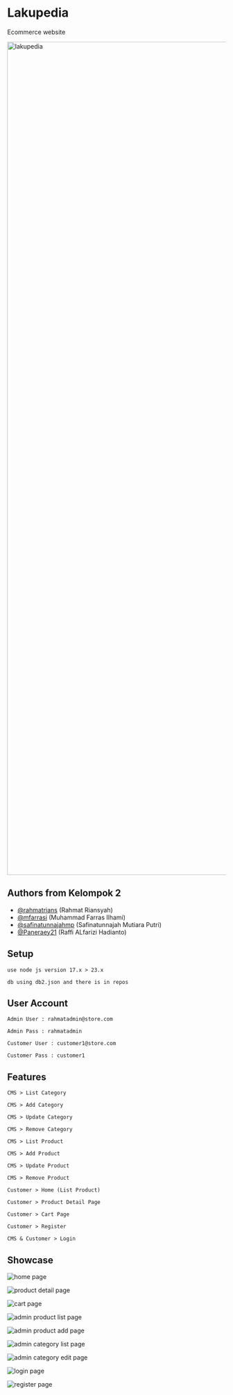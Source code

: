 
# Lakupedia

Ecommerce website

<img width="1920" alt="lakupedia" src="https://github.com/user-attachments/assets/5d1e5fcd-b72b-435d-a5ef-be59ba8a14b5" />



## Authors from Kelompok 2

- [@rahmatrians](https://github.com/rahmatrians) (Rahmat Riansyah)
- [@mfarrasi](https://github.com/mfarrasi) (Muhammad Farras Ilhami)
- [@safinatunnajahmp](https://github.com/safinatunnajahmp) (Safinatunnajah Mutiara Putri)
- [@Paneraey21](https://github.com/Paneraey21) (Raffi ALfarizi Hadianto)


## Setup

```
use node js version 17.x > 23.x
```
```
db using db2.json and there is in repos
```


## User Account

```
Admin User : rahmatadmin@store.com
```
```
Admin Pass : rahmatadmin
```

```
Customer User : customer1@store.com
```
```
Customer Pass : customer1
```



## Features


```
CMS > List Category 
```

```
CMS > Add Category 
```

```
CMS > Update Category 
```

```
CMS > Remove Category 
```

```
CMS > List Product 
```

```
CMS > Add Product 
```

```
CMS > Update Product 
```

```
CMS > Remove Product 
```

```
Customer > Home (List Product) 
```

```
Customer > Product Detail Page
```

```
Customer > Cart Page 
```

```
Customer > Register 
```

```
CMS & Customer > Login 
```




## Showcase
![home page](https://github.com/user-attachments/assets/439a0bcc-d837-4657-bee0-abfe01175ac8)


![product detail page](https://github.com/user-attachments/assets/1734617a-4f33-46d0-80ef-bf0846461180)


![cart page](https://github.com/user-attachments/assets/0001b945-bd3d-488e-8633-c5eeb4a4ec04)


![admin product list page](https://github.com/user-attachments/assets/35109766-aff6-49b4-8666-fd856b12e535)


![admin product add page](https://github.com/user-attachments/assets/79d87794-57c4-4ec0-989d-002eb4aa13e0)


![admin category list page](https://github.com/user-attachments/assets/faf19bb1-5593-41a2-8069-cd2bb2a319e7)


![admin category edit page](https://github.com/user-attachments/assets/26882779-7890-44a6-af9f-14e41aa431f3)


![login page](https://github.com/user-attachments/assets/56e54170-ef62-4a20-8220-5e06d8209c64)


![register page](https://github.com/user-attachments/assets/1ef8d53e-e900-4b22-ba95-409e42600435)





